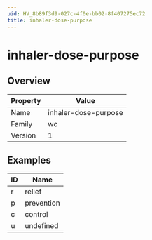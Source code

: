 ```yaml
---
uid: HV_8b89f3d9-027c-4f0e-bb02-8f407275ec72
title: inhaler-dose-purpose
---
```


# inhaler-dose-purpose

## Overview

Property|Value
---|--- 
Name|inhaler-dose-purpose 
Family|wc 
Version|1

## Examples

ID|Name
---|--- 
r|relief 
p|prevention 
c|control 
u|undefined
